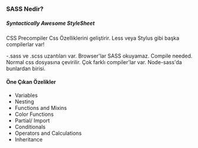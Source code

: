 ### SASS Nedir?

##### Syntactically Awesome StyleSheet

CSS Precompiler
Css Özelliklerini geliştirir.
Less veya Stylus gibi başka compilerlar var!

-.sass ve .scss uzantıları var.
Browser'lar SASS okuyamaz. Compile needed.
Normal css dosyasına çevirilir.
Çok farklı compiler'lar var. Node-sass'da bunlardan birisi.

#### Öne Çıkan Özelikler

- Variables
- Nesting
- Functions and Mixins
- Color Functions
- Partial/ Import
- Conditionals
- Operators and Calculations
- Inheritance
